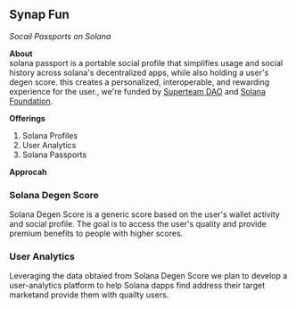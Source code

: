 ## Synap Fun
*Socail Passports on Solana*

**About**<br/>
solana passport is a portable social profile that simplifies usage and social history across solana's decentralized apps, while also holding a user's degen score. this creates a personalized, interoperable, and rewarding experience for the user., we're funded by [Superteam DAO](https://superteam.fun/) and [Solana Foundation](https://solana.org/).

**Offerings**
1. Solana Profiles
2. User Analytics
3. Solana Passports

**Approcah**
### Solana Degen Score 
Solana Degen Score is a generic score based on the user's wallet activity and social profile. The goal is to access the user's quality and provide premium benefits to people with higher scores.

### User Analytics
Leveraging the data obtaied from Solana Degen Score we plan to develop a user-analytics platform to help Solana dapps find address their target marketand provide them with quailty users.

